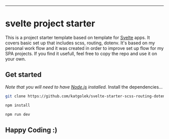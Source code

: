 ---

# svelte project starter

This is a project starter template based on template for [Svelte](https://svelte.dev) apps.
It covers basic set up that includes scss, routing, dotenv. It's based on my personal work flow and it was created in order to improve set up flow for my SPA projects. If you find it usefull, feel free to copy the repo and use it on your own.


## Get started

*Note that you will need to have [Node.js](https://nodejs.org) installed.*
Install the dependencies...


```bash
git clone https://github.com/katgolek/svelte-starter-scss-routing-dotenv.git
```

```bash
npm install
```

```bash
npm run dev
```

## Happy Coding :)

